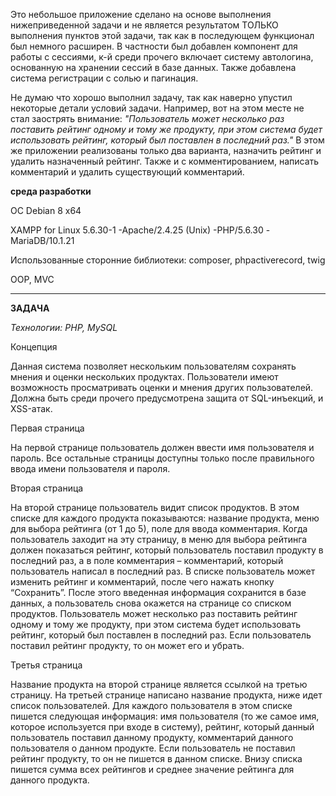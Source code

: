 Это небольшое приложение сделано на основе выполнения нижеприведенной задачи
и не является результатом ТОЛЬКО выполнения пунктов этой задачи, так как в последующем
функционал был немного расширен. В частности был добавлен компонент для работы с сессиями,
к-й среди прочего включает систему автологина, основанную на хранении сессий в базе данных.
Также добавлена система регистрации с солью и пагинация.

Не думаю что хорошо выполнил задачу, так как наверно упустил некоторые детали условий задачи.
Например, вот на этом месте не стал заострять внимание: _"Пользователь может несколько раз поставить 
рейтинг одному и тому же продукту, при этом система будет использовать рейтинг, 
который был поставлен в последний раз."_ В этом же приложении реализованы только два варианта, назначить рейтинг
и удалить назначенный рейтинг. Также и с комментированием, написать комментарий и удалить существующий комментарий.

**среда разработки**

OC Debian 8 x64

XAMPP for Linux 5.6.30-1
	-Apache/2.4.25 (Unix) 
	-PHP/5.6.30
	-MariaDB/10.1.21
	

Использованные сторонние библиотеки:
composer, phpactiverecord, twig


OOP, MVC
	

*******************************************************************

**ЗАДАЧА**


_Технологии: PHP, MySQL_


Концепция

Данная система позволяет нескольким пользователям сохранять мнения и оценки нескольких 
продуктах. Пользователи имеют возможность просматривать оценки и мнения других пользователей.
Должна быть среди прочего предусмотрена защита от SQL-инъекций, и XSS-атак.

Первая страница

На первой странице пользователь должен ввести имя пользователя и пароль. 
Все остальные страницы доступны только после правильного ввода имени пользователя и пароля.

Вторая страница

На второй странице пользователь видит список продуктов.
В этом списке для каждого продукта показываются: название продукта, 
меню для выбора рейтинга (от 1 до 5), поле для ввода комментария. 
Когда пользователь заходит на эту страницу, в меню для выбора рейтинга 
должен показаться рейтинг, который пользователь поставил продукту 
в последний раз, а в поле комментария – комментарий, который пользователь 
написал в последний раз. В списке пользователь может изменить рейтинг 
и комментарий, после чего нажать кнопку “Сохранить”. 
После этого введенная информация сохранится в базе данных, а пользователь 
снова окажется на странице со списком продуктов. 
Пользователь может несколько раз поставить рейтинг одному и тому же продукту, 
при этом система будет использовать рейтинг, который был поставлен в последний раз. 
Если пользователь поставил рейтинг продукту, то он может его и убрать.

Третья страница

Название продукта на второй странице является ссылкой на третью страницу. 
На третьей странице написано название продукта, ниже идет список пользователей.
Для каждого пользователя в этом списке пишется следующая информация: 
имя пользователя (то же самое имя, которое используется при входе в систему), 
рейтинг, который данный пользователь поставил данному продукту, комментарий 
данного пользователя о данном продукте. Если пользователь не поставил рейтинг продукту, 
то он не пишется в данном списке. Внизу списка пишется сумма всех рейтингов 
и среднее значение рейтинга для данного продукта.